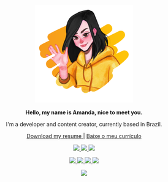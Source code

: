 <p align="center">
  <img src="PIXELMANDY.png" width=256 height=256 alt="Illustration of Amanda, with straight black hair, white skin, yellow sweatshirt, waving.">
</p>

<p align="center"><strong>Hello, my name is Amanda, nice to meet you.</strong></p>
<p align="center">I'm a developer and content creator, currently based in Brazil.</p>

<p align=center>
    <a href="https://github.com/pixelmandy/resume/raw/main/files/Resume.pdf" target="_blank">
      Download my resume
    </a>
     | 
    <a href="https://github.com/pixelmandy/resume/raw/main/files/Currículo.pdf" target="_blank">
        Baixe o meu currículo
    </a>
</p>

<p align="center">
    <a href="https://linkedin.com/in/pixelmandy" target="_blank">
        <img src="https://img.shields.io/badge/LinkedIn-0077B5?logo=linkedin&logoColor=white">
    </a>
    <a href="https://pixelmandy.itch.io/" target="_blank">
        <img src="https://img.shields.io/badge/Itch.io-FA5C5C?logo=itchdotio&logoColor=white">
    </a>
    <a href="https://dev.to/pixelmandy" target="_blank">
        <img src="https://img.shields.io/badge/dev.to-0A0A0A?logo=devdotto&logoColor=white">
    </a>
</p>

<p align="center">
    <a href="https://twitch.tv/pixelmandy" target="_blank">
        <img src="https://img.shields.io/badge/Twitch-9146FF?logo=twitch&logoColor=white">
    </a>
    <a href="https://youtube.com/@pixelmandy" target="_blank">
        <img src="https://img.shields.io/badge/YouTube-FF0000?logo=youtube&logoColor=white">
    </a>
    <a href="https://instagram.com/pixelmandy_" target="_blank">
        <img src="https://img.shields.io/badge/Instagram-E4405F?logo=instagram&logoColor=white">
    </a>
    <a href="https://www.tiktok.com/@pixelmandy" target="_blank">
        <img src="https://img.shields.io/badge/TikTok-000000?logo=tiktok&logoColor=white">
    </a>
</p>

<p align="center">
    <a href="https://discord.com/invite/TgGAXqH6Zf" target="_blank">
        <img src="https://discord-invite.doceazedo.com/TgGAXqH6Zf.svg" />
    </a>
</p>

